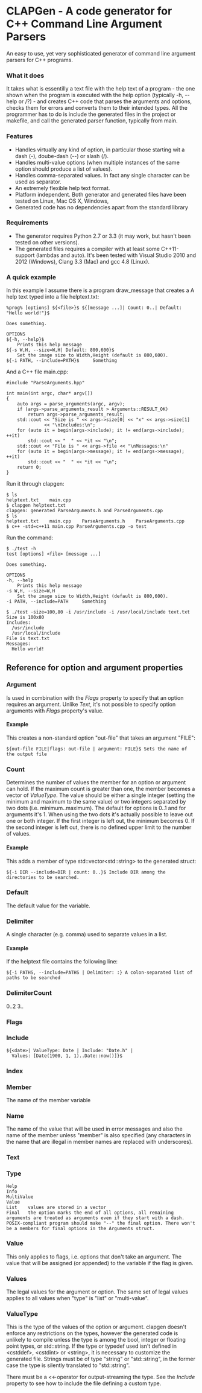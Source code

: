 CLAPGen - A code generator for C++ Command Line Argument Parsers
================================================================

An easy to use, yet very sophisticated generator of command line argument parsers for C++ programs.

### What it does
It takes what is essentilly a text file with the help text of a program - the one shown when the program is executed with the help option (typically -h, --help or /?) - and creates C++ code that parses the arguments and options, checks them for errors and converts them to their intended types. All the programmer has to do is include the generated files in the project or makefile, and call the generated parser function, typically from main.

### Features
* Handles virtually any kind of option, in particular those starting wit a dash (-), doube-dash (--) or slash (/).
* Handles multi-value options (when multiple instances of the same option should produce a list of values).
* Handles comma-separated values. In fact any single character can be used as separator.
* An extremely flexible help text format.
* Platform independent. Both generator and generated files have been tested on Linux, Mac OS X, Windows, 
* Generated code has no dependencies apart from the standard library

### Requirements
* The generator requires Python 2.7 or 3.3 (it may work, but hasn't been tested on other versions).
* The generated files requires a compiler with at least some C++11-support (lambdas and auto). It's been tested with Visual Studio 2010 and 2012 (Windows), Clang 3.3 (Mac) and gcc 4.8 (Linux).

### A quick example
In this example I assume there is a program draw_message that creates a 
A help text typed into a file helptext.txt:

    %prog% [options] ${<file>}$ ${[message ...]| Count: 0..| Default: "Hello world!"}$
    
    Does something.
    
    OPTIONS
    ${-h, --help}$
        Prints this help message
    ${-s W,H, --size=W,H| Default: 800,600}$
        Set the image size to Width,Height (default is 800,600).
    ${-i PATH, --include=PATH}$     Something

And a C++ file main.cpp:

    #include "ParseArguments.hpp"

    int main(int argc, char* argv[])
    {
        auto args = parse_arguments(argc, argv);
        if (args->parse_arguments_result > Arguments::RESULT_OK)
            return args->parse_arguments_result;
        std::cout << "Size is " << args->size[0] << "x" << args->size[1]
                  << "\nIncludes:\n";
        for (auto it = begin(args->include); it != end(args->include); ++it)
            std::cout << "  " << *it << "\n";
        std::cout << "File is " << args->file << "\nMessages:\n"
        for (auto it = begin(args->message); it != end(args->message); ++it)
            std::cout << "  " << *it << "\n";
        return 0;
    }

Run it through clapgen:

    $ ls
    helptext.txt    main.cpp
    $ clapgen helptext.txt
    clapgen: generated ParseArguments.h and ParseArguments.cpp
    $ ls
    helptext.txt    main.cpp    ParseArguments.h    ParseArguments.cpp
    $ c++ -std=c++11 main.cpp ParseArguments.cpp -o test

Run the command:

    $ ./test -h
    test [options] <file> [message ...]
    
    Does something.
    
    OPTIONS
    -h, --help
        Prints this help message
    -s W,H, --size=W,H
        Set the image size to Width,Height (default is 800,600).
    -i PATH, --include=PATH     Something

    $ ./test -size=100,80 -i /usr/include -i /usr/local/include text.txt
    Size is 100x80
    Includes:
      /usr/include
      /usr/local/include
    File is text.txt
    Messages:
      Hello world!

Reference for option and argument properties
--------------------------------------------

### Argument
Is used in combination with the *Flags* property to specify that an option requires an argument. Unlike *Text*, it's not possible to specify option arguments with *Flags* property's value.

#### Example
This creates a non-standard option "out-file" that takes an argument "FILE":

    ${out-file FILE|flags: out-file | argument: FILE}$ Sets the name of the output file

### Count
Determines the number of values the member for an option or argument can hold. If the maximum count is greater than one, the member becomes a vector of *ValueType*. The value should be either a single integer (setting the minimum and maximum to the same value) or two integers separated by two dots (i.e. minimum..maximum). The default for options is 0..1 and for arguments it's 1. When using the two dots it's actually possible to leave out one or both integer. If the first integer is left out, the minimum becomes 0. If the second integer is left out, there is no defined upper limit to the number of values.

#### Example
This adds a member of type std::vector\<std::string\> to the generated struct:

    ${-i DIR --include=DIR | count: 0..}$ Include DIR among the directories to be searched.

### Default
The default value for the variable.

### Delimiter
A single character (e.g. comma) used to separate values in a list.

#### Example
If the helptext file contains the following line:

    ${-i PATHS, --include=PATHS | Delimiter: :} A colon-separated list of paths to be searched

### DelimiterCount
0..2 3..

### Flags

### Include

    ${<date>| ValueType: Date | Include: "Date.h" |
      Values: [Date(1900, 1, 1)..Date::now()]}$

### Index

### Member
The name of the member variable

### Name
The name of the value that will be used in error messages and also the name of the member unless "member" is also specified (any characters in the name that are illegal in member names are replaced with underscores).

### Text

### Type
    Help
    Info
    MultiValue
    Value
    List    values are stored in a vector
    Final   the option marks the end of all options, all remaining arguments are treated as arguments even if they start with a dash. POSIX-compliant program should make "--" the final option. There won't be a members for final options in the Arguments struct.

### Value
This only applies to flags, i.e. options that don't take an argument. The value that will be assigned (or appended) to the variable if the flag is given.

### Values
The legal values for the argument or option. The same set of legal values applies to all values when "type" is "list" or "multi-value".

### ValueType
This is the type of the values of the option or argument. clapgen doesn't enforce any restrictions on the types, however the generated code is unlikely to compile unless the type is among the bool, integer or floating point types, or std::string. If the type or typedef used isn't defined in \<cstddef\>, \<cstdint\> or \<string\>, it is necessary to customize the generated file. Strings must be of type "string" or "std::string", in the former case the type is silently translated to "std::string".

There must be a \<\<-operator for output-streaming the type. See the *Include* property to see how to include the file defining a custom type.